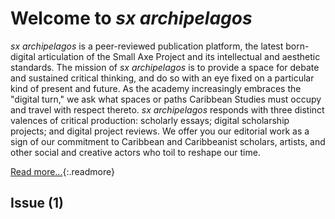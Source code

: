 # Welcome to *sx archipelagos*


*sx archipelagos* is a peer-reviewed publication platform, the latest born-digital articulation of the Small
Axe Project and its intellectual and aesthetic standards. The mission of *sx archipelagos* is to provide a space for debate and sustained critical thinking, and do so with an eye fixed on a particular kind of present and future. As the academy increasingly embraces the "digital turn," we
ask what spaces or paths Caribbean Studies must occupy and travel with
respect thereto. *sx archipelagos* responds with three distinct valences of
critical production: scholarly essays; digital scholarship projects; and digital project
reviews. We offer you our editorial work as a sign of our commitment to Caribbean and
Caribbeanist scholars, artists, and other social and creative actors who toil to reshape our time.

[Read more...](/about/){:.readmore}

## Issue (1)


